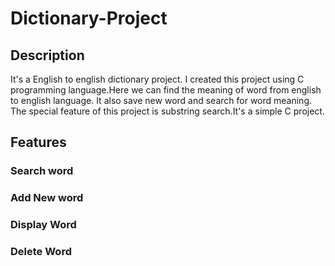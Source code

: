 
# Dictionary-Project 
## Description
It's a English to english dictionary project. I created this project using C programming language.Here we can find the meaning of word from english to english language.
It also save new word and search for word meaning. The special feature of this project is substring search.It's a simple C project.

## Features
### Search word
### Add New word
### Display Word
### Delete Word

